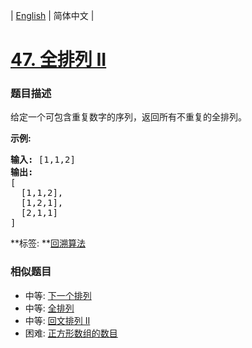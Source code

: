 | [English](README_EN.md) | 简体中文 |

# [47. 全排列 II](https://leetcode-cn.com/problems/permutations-ii)
 ### 题目描述
<p>给定一个可包含重复数字的序列，返回所有不重复的全排列。</p>

<p><strong>示例:</strong></p>

<pre><strong>输入:</strong> [1,1,2]
<strong>输出:</strong>
[
  [1,1,2],
  [1,2,1],
  [2,1,1]
]</pre>

**标签:	**[回溯算法](https://leetcode-cn.com/tag/backtracking) 
 ### 相似题目
- 中等:	[下一个排列](https://leetcode-cn.com/problems/next-permutation) 
- 中等:	[全排列](https://leetcode-cn.com/problems/permutations) 
- 中等:	[回文排列 II](https://leetcode-cn.com/problems/palindrome-permutation-ii) 
- 困难:	[正方形数组的数目](https://leetcode-cn.com/problems/number-of-squareful-arrays) 
